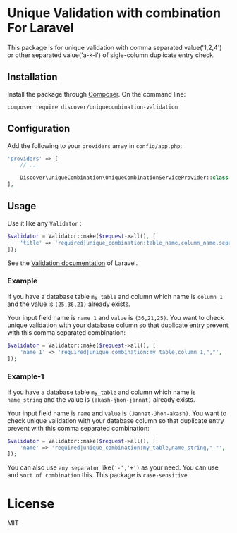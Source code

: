 # Unique Validation with combination For Laravel


This package is for unique validation with comma separated value('1,2,4') or other separated value('a-k-i') of sigle-column duplicate entry check.

## Installation

Install the package through [Composer](http://getcomposer.org).
On the command line:

```
composer require discover/uniquecombination-validation
```

## Configuration

Add the following to your `providers` array in `config/app.php`:

```php
'providers' => [
    // ...

    Discover\UniqueCombination\UniqueCombinationServiceProvider::class,
],
```

## Usage

Use it like any `Validator` :

```php
$validator = Validator::make($request->all(), [
    'title' => 'required|unique_combination:table_name,column_name,separator',
]);
```

See the [Validation documentation](http://laravel.com/docs/validation) of Laravel.

### Example

If you have a database table `my_table` and column which name is `column_1` and the value is `(25,36,21)` already exists.

Your input field name is `name_1` and `value` is `(36,21,25)`.
You want to check unique validation with your database column so that duplicate entry prevent with this comma separated combination:

```php
$validator = Validator::make($request->all(), [
    'name_1' => 'required|unique_combination:my_table,column_1,","',
]);
```

### Example-1

If you have a database table `my_table` and column which name is `name_string` and the value is `(akash-jhon-jannat)` already exists.

Your input field name is `name` and `value` is `(Jannat-Jhon-akash)`.
You want to check unique validation with your database column so that duplicate entry prevent with this comma separated combination:

```php
$validator = Validator::make($request->all(), [
    'name' => 'required|unique_combination:my_table,name_string,"-"',
]);
```

You can also use `any separator` like`('-','+')` as your need.
You can use and `sort of combination` this.
This package is `case-sensitive`

# License

MIT